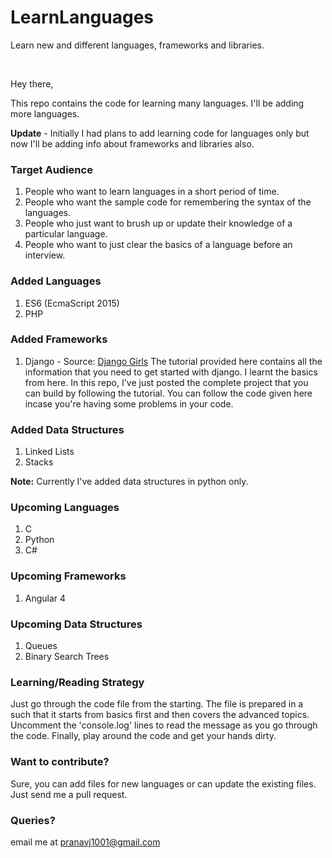 # LearnLanguages
Learn new and different languages, frameworks and libraries.

<br>

Hey there, 

This repo contains the code for learning many languages. I'll be adding more languages.

**Update** - Initially I had plans to add learning code for languages only but now I'll be adding info about frameworks and libraries also.

### Target Audience

1. People who want to learn languages in a short period of time.
2. People who want the sample code for remembering the syntax of the languages.
3. People who just want to brush up or update their knowledge of a particular language.
4. People who want to just clear the basics of a language before an interview.

### Added Languages

1. ES6 (EcmaScript 2015)
2. PHP

### Added Frameworks

1. Django - Source: [Django Girls](https://tutorial.djangogirls.org/en/) The tutorial provided here contains all the information that you need to get started with django. I learnt the basics from here. In this repo, I've just posted the complete project that you can build by following the tutorial. You can follow the code given here incase you're having some problems in your code.

### Added Data Structures

1. Linked Lists
2. Stacks

**Note:** Currently I've added data structures in python only.

### Upcoming Languages

1. C
2. Python
3. C#

### Upcoming Frameworks

1. Angular 4

### Upcoming Data Structures

1. Queues
2. Binary Search Trees

### Learning/Reading Strategy

Just go through the code file from the starting. The file is prepared in a such that it starts from basics first and then covers the advanced topics.
Uncomment the 'console.log' lines to read the message as you go through the code. Finally, play around the code and get your hands dirty.

### Want to contribute?

Sure, you can add files for new languages or can update the existing files. Just send me a pull request.

### Queries?

email me at pranavj1001@gmail.com

